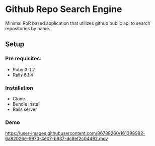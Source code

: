 # Github Repo Search Engine

Minimal RoR based application that utilizes github public api to search repositories by name.

## Setup

### Pre requisites:
- Ruby 3.0.2
- Rails 6.1.4

### Installation
- Clone
- Bundle install
- Rails server

### Demo

https://user-images.githubusercontent.com/86788260/161398992-6a82026e-9973-4e07-b937-dc8ef2c04492.mov

